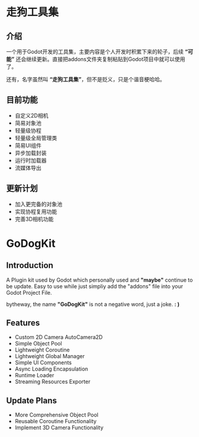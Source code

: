 # 走狗工具集

## 介绍

一个用于Godot开发的工具集，主要内容是个人开发时积累下来的轮子，后续 **“可能”** 还会继续更新。直接把addons文件夹复制粘贴到Godot项目中就可以使用了。

还有，名字虽然叫 **“走狗工具集”**，但不是贬义，只是个谐音梗哈哈。

## 目前功能

* 自定义2D相机
* 简易对象池
* 轻量级协程
* 轻量级全局管理类
* 简易UI组件
* 异步加载封装
* 运行时加载器
* 流媒体导出

## 更新计划

* 加入更完备的对象池
* 实现协程复用功能
* 完善3D相机功能

# GoDogKit

## Introduction

A Plugin kit used by Godot which personally used and  **"maybe"** continue to be update.
Easy to use while just simpliy add the "addons" file into your Godot Project File.

bytheway, the name **"GoDogKit"** is not a negative word, just a joke. **: )**

## Features

* Custom 2D Camera AutoCamera2D
* Simple Object Pool
* Lightweight Coroutine
* Lightweight Global Manager
* Simple UI Components
* Async Loading Encapsulation
* Runtime Loader
* Streaming Resources Exporter

## Update Plans

* More Comprehensive Object Pool
* Reusable Coroutine Functionality
* Implement 3D Camera Functionality


